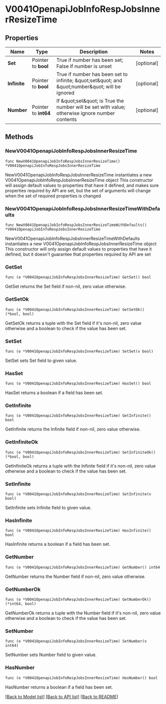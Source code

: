 # V0041OpenapiJobInfoRespJobsInnerResizeTime

## Properties

Name | Type | Description | Notes
------------ | ------------- | ------------- | -------------
**Set** | Pointer to **bool** | True if number has been set; False if number is unset | [optional] 
**Infinite** | Pointer to **bool** | True if number has been set to infinite; \&quot;set\&quot; and \&quot;number\&quot; will be ignored | [optional] 
**Number** | Pointer to **int64** | If \&quot;set\&quot; is True the number will be set with value; otherwise ignore number contents | [optional] 

## Methods

### NewV0041OpenapiJobInfoRespJobsInnerResizeTime

`func NewV0041OpenapiJobInfoRespJobsInnerResizeTime() *V0041OpenapiJobInfoRespJobsInnerResizeTime`

NewV0041OpenapiJobInfoRespJobsInnerResizeTime instantiates a new V0041OpenapiJobInfoRespJobsInnerResizeTime object
This constructor will assign default values to properties that have it defined,
and makes sure properties required by API are set, but the set of arguments
will change when the set of required properties is changed

### NewV0041OpenapiJobInfoRespJobsInnerResizeTimeWithDefaults

`func NewV0041OpenapiJobInfoRespJobsInnerResizeTimeWithDefaults() *V0041OpenapiJobInfoRespJobsInnerResizeTime`

NewV0041OpenapiJobInfoRespJobsInnerResizeTimeWithDefaults instantiates a new V0041OpenapiJobInfoRespJobsInnerResizeTime object
This constructor will only assign default values to properties that have it defined,
but it doesn't guarantee that properties required by API are set

### GetSet

`func (o *V0041OpenapiJobInfoRespJobsInnerResizeTime) GetSet() bool`

GetSet returns the Set field if non-nil, zero value otherwise.

### GetSetOk

`func (o *V0041OpenapiJobInfoRespJobsInnerResizeTime) GetSetOk() (*bool, bool)`

GetSetOk returns a tuple with the Set field if it's non-nil, zero value otherwise
and a boolean to check if the value has been set.

### SetSet

`func (o *V0041OpenapiJobInfoRespJobsInnerResizeTime) SetSet(v bool)`

SetSet sets Set field to given value.

### HasSet

`func (o *V0041OpenapiJobInfoRespJobsInnerResizeTime) HasSet() bool`

HasSet returns a boolean if a field has been set.

### GetInfinite

`func (o *V0041OpenapiJobInfoRespJobsInnerResizeTime) GetInfinite() bool`

GetInfinite returns the Infinite field if non-nil, zero value otherwise.

### GetInfiniteOk

`func (o *V0041OpenapiJobInfoRespJobsInnerResizeTime) GetInfiniteOk() (*bool, bool)`

GetInfiniteOk returns a tuple with the Infinite field if it's non-nil, zero value otherwise
and a boolean to check if the value has been set.

### SetInfinite

`func (o *V0041OpenapiJobInfoRespJobsInnerResizeTime) SetInfinite(v bool)`

SetInfinite sets Infinite field to given value.

### HasInfinite

`func (o *V0041OpenapiJobInfoRespJobsInnerResizeTime) HasInfinite() bool`

HasInfinite returns a boolean if a field has been set.

### GetNumber

`func (o *V0041OpenapiJobInfoRespJobsInnerResizeTime) GetNumber() int64`

GetNumber returns the Number field if non-nil, zero value otherwise.

### GetNumberOk

`func (o *V0041OpenapiJobInfoRespJobsInnerResizeTime) GetNumberOk() (*int64, bool)`

GetNumberOk returns a tuple with the Number field if it's non-nil, zero value otherwise
and a boolean to check if the value has been set.

### SetNumber

`func (o *V0041OpenapiJobInfoRespJobsInnerResizeTime) SetNumber(v int64)`

SetNumber sets Number field to given value.

### HasNumber

`func (o *V0041OpenapiJobInfoRespJobsInnerResizeTime) HasNumber() bool`

HasNumber returns a boolean if a field has been set.


[[Back to Model list]](../README.md#documentation-for-models) [[Back to API list]](../README.md#documentation-for-api-endpoints) [[Back to README]](../README.md)


